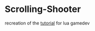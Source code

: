 # Scrolling-Shooter
recreation of the [tutorial](http://www.osmstudios.com/tutorials/your-first-love2d-game-in-200-lines-part-1-of-3) for lua gamedev
